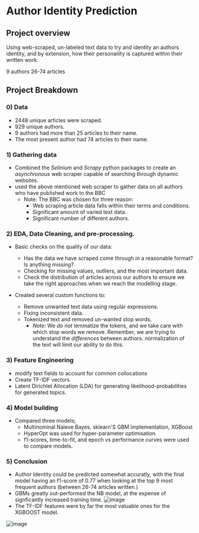 # Author Identity Prediction
## Project overview

Using web-scraped, un-labeled text data to try and identity an authors identity, and by extension, how their personaility is captured within their written work.

9 authors 26-74 articles

## Project Breakdown

### 0) Data

* 2448 unique articles were scraped.
* 929 unique authors.
* 9 authors had more than 25 articles to their name.
* The most present author had 74 articles to their name.

### 1) Gathering data
* Combined the *Selinium* and *Scrapy* python packages to create an *asynchronous* web scraper capable of searching through dynamic websites.
* used the above mentioned web scraper to gather data on all authors who have published work to the BBC 
  * Note: The BBC was chosen for three reason:
    * Web scraping article data falls within their terms and conditions.
    * Significant amount of varied text data.
    * Significant number of different authors.




### 2) EDA, Data Cleaning, and  pre-processing.
* Basic checks on the quality of our data:
  * Has the data we have scraped come through in a reasonable format? Is anything missing?
  * Checking for missing values, outliers, and the most important data.
  * Check the distribution of articles across our authors to ensure we take the right approaches when we reach the modelling stage.
  
* Created several custom functions to:
  * Remove unwanted text data using regular expressions.
  * Fixing inconsistent data.
  * Tokenized text and removed un-wanted stop words.
    * *Note:* We *do not* lemmatize the tokens, and we take care with which stop words we remove. Remember, we are trying to understand the *differences* between authors. normalization of the text will limit our ability to do this.
  
 ### 3) Feature Engineering 
* modify text fields to account for common collocations
* Create TF-IDF vectors
* Latent Dirichlet Allocation (LDA) for generating likelihood-probabilities for generated topics.

 ### 4) Model building
 
* Compared three models;
  * Multinominal Naieve Bayes, sklearn'S GBM implementation, XGBoost
  * HyperOpt was used for hyper-parameter optimisation. 
  * f1-scores, time-to-fit, and epoch vs performance curves were used to compare models.
  

  
  
 ### 5) Conclusion 
 
 * Author Identity could be predicted somewhat accuratly, with the final model having an f1-score of 0.77 when looking at the top 9 most frequent authors (between 26-74 articles written.)
 * GBMs greatly out-performed the NB model, at the expense of signficantly increased training time. 
  ![image](https://user-images.githubusercontent.com/82325813/204159876-510a5fda-21f4-4131-8932-81b465609638.png)
 * The TF-IDF features were by far the most valuable ones for the XGBOOST model. 
 
 ![image](https://user-images.githubusercontent.com/82325813/204160304-64e88fdd-ef3f-4003-b8bd-37a8af62300b.png)


